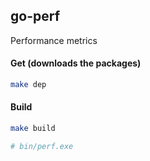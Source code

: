 
## go-perf
Performance metrics

#### Get (downloads the packages)

```sh
make dep 
```

#### Build 

```sh
make build

# bin/perf.exe
```


